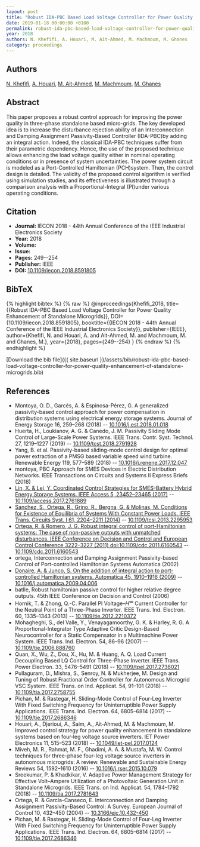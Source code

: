 ```yaml
---
layout: post
title: "Robust IDA-PBC Based Load Voltage Controller for Power Quality Enhancement of Standalone Microgrids"
date: 2019-01-18 00:00:00 +0100
permalink: robust-ida-pbc-based-load-voltage-controller-for-power-quality-enhancement-of-standalone-microgrids
year: 2018
authors: N. Khefifi, A. Houari, M. Ait-Ahmed, M. Machmoum, M. Ghanes
category: proceedings
---
```

 
## Authors
[N. Khefifi](authors/nidhal-khefifi), [A. Houari](authors/azeddine-houari), [M. Ait-Ahmed](authors/m-ait-ahmed), [M. Machmoum](authors/mohamed-machmoum), [M. Ghanes](authors/malek-ghanes)
 
## Abstract
This paper proposes a robust control approach for improving the power quality in three-phase standalone based micro-grids. The key developed idea is to increase the disturbance rejection ability of an Interconnection and Damping Assignment Passivity-Based Controller (IDA-PBC)by adding an integral action. Indeed, the classical IDA-PBC techniques suffer from their parametric dependency. Hence, the use of the proposed technique allows enhancing the load voltage quality either in nominal operating conditions or in presence of system uncertainties. The power system circuit is modeled as a Port-Controlled Hamiltonian (PCH)system. Then, the control design is detailed. The validity of the proposed control algorithm is verified using simulation studies, and its effectiveness is illustrated through a comparison analysis with a Proportional-Integral (PI)under various operating conditions.
 
## Citation
- **Journal:** IECON 2018 - 44th Annual Conference of the IEEE Industrial Electronics Society
- **Year:** 2018
- **Volume:** 
- **Issue:** 
- **Pages:** 249--254
- **Publisher:** IEEE
- **DOI:** [10.1109/iecon.2018.8591805](https://doi.org/10.1109/iecon.2018.8591805)
 
## BibTeX
{% highlight bibtex %}
{% raw %}
@inproceedings{Khefifi_2018,
  title={{Robust IDA-PBC Based Load Voltage Controller for Power Quality Enhancement of Standalone Microgrids}},
  DOI={10.1109/iecon.2018.8591805},
  booktitle={{IECON 2018 - 44th Annual Conference of the IEEE Industrial Electronics Society}},
  publisher={IEEE},
  author={Khefifi, N. and Houari, A. and Ait-Ahmed, M. and Machmoum, M. and Ghanes, M.},
  year={2018},
  pages={249--254}
}
{% endraw %}
{% endhighlight %}
 
[Download the bib file]({{ site.baseurl }}/assets/bib/robust-ida-pbc-based-load-voltage-controller-for-power-quality-enhancement-of-standalone-microgrids.bib)
 
## References
- Montoya, O. D., Garcés, A. & Espinosa-Pérez, G. A generalized passivity-based control approach for power compensation in distribution systems using electrical energy storage systems. Journal of Energy Storage 16, 259–268 (2018) -- [10.1016/j.est.2018.01.018](https://doi.org/10.1016/j.est.2018.01.018)
- Huerta, H., Loukianov, A. G. & Canedo, J. M. Passivity Sliding Mode Control of Large-Scale Power Systems. IEEE Trans. Contr. Syst. Technol. 27, 1219–1227 (2019) -- [10.1109/tcst.2018.2791928](https://doi.org/10.1109/tcst.2018.2791928)
- Yang, B. et al. Passivity-based sliding-mode control design for optimal power extraction of a PMSG based variable speed wind turbine. Renewable Energy 119, 577–589 (2018) -- [10.1016/j.renene.2017.12.047](https://doi.org/10.1016/j.renene.2017.12.047)
- montoya, PBC Approach for SMES Devices in Electric Distribution Networks. IEEE Transactions on Circuits and Systems II Express Briefs (2018)
- [Lin, X. & Lei, Y. Coordinated Control Strategies for SMES-Battery Hybrid Energy Storage Systems. IEEE Access 5, 23452–23465 (2017)](coordinated-control-strategies-for-smes-battery-hybrid-energy-storage-systems) -- [10.1109/access.2017.2761889](https://doi.org/10.1109/access.2017.2761889)
- [Sanchez, S., Ortega, R., Grino, R., Bergna, G. & Molinas, M. Conditions for Existence of Equilibria of Systems With Constant Power Loads. IEEE Trans. Circuits Syst. I 61, 2204–2211 (2014)](conditions-for-existence-of-equilibria-of-systems-with-constant-power-loads) -- [10.1109/tcsi.2013.2295953](https://doi.org/10.1109/tcsi.2013.2295953)
- [Ortega, R. & Romero, J. G. Robust integral control of port-Hamiltonian systems: The case of non-passive outputs with unmatched disturbances. IEEE Conference on Decision and Control and European Control Conference 3222–3227 (2011) doi:10.1109/cdc.2011.6160543](robust-integral-control-of-port-hamiltonian-systems-the-case-of-non-passive-outputs-with-unmatched-disturbances0) -- [10.1109/cdc.2011.6160543](https://doi.org/10.1109/cdc.2011.6160543)
- ortega, Interconnection and Damping Assignment Passivity-based Control of Port-controlled Hamiltonian Systems Automatica (2002)
- [Donaire, A. & Junco, S. On the addition of integral action to port-controlled Hamiltonian systems. Automatica 45, 1910–1916 (2009)](on-the-addition-of-integral-action-to-port-controlled-hamiltonian-systems) -- [10.1016/j.automatica.2009.04.006](https://doi.org/10.1016/j.automatica.2009.04.006)
- batlle, Robust hamiltonian passive control for higher relative degree outputs. 45th IEEE Conference on Decision and Control (2006)
- Hornik, T. & Zhong, Q.-C. Parallel PI Voltage–$H^{\infty}$ Current Controller for the Neutral Point of a Three-Phase Inverter. IEEE Trans. Ind. Electron. 60, 1335–1343 (2013) -- [10.1109/tie.2012.2210372](https://doi.org/10.1109/tie.2012.2210372)
- Mohagheghi, S., del Valle, Y., Venayagamoorthy, G. K. & Harley, R. G. A Proportional-Integrator Type Adaptive Critic Design-Based Neurocontroller for a Static Compensator in a Multimachine Power System. IEEE Trans. Ind. Electron. 54, 86–96 (2007) -- [10.1109/tie.2006.888760](https://doi.org/10.1109/tie.2006.888760)
- Quan, X., Wu, Z., Dou, X., Hu, M. & Huang, A. Q. Load Current Decoupling Based LQ Control for Three-Phase Inverter. IEEE Trans. Power Electron. 33, 5476–5491 (2018) -- [10.1109/tpel.2017.2738021](https://doi.org/10.1109/tpel.2017.2738021)
- Pullaguram, D., Mishra, S., Senroy, N. & Mukherjee, M. Design and Tuning of Robust Fractional Order Controller for Autonomous Microgrid VSC System. IEEE Trans. on Ind. Applicat. 54, 91–101 (2018) -- [10.1109/tia.2017.2758755](https://doi.org/10.1109/tia.2017.2758755)
- Pichan, M. & Rastegar, H. Sliding-Mode Control of Four-Leg Inverter With Fixed Switching Frequency for Uninterruptible Power Supply Applications. IEEE Trans. Ind. Electron. 64, 6805–6814 (2017) -- [10.1109/tie.2017.2686346](https://doi.org/10.1109/tie.2017.2686346)
- Houari, A., Djerioui, A., Saim, A., Ait‐Ahmed, M. & Machmoum, M. Improved control strategy for power quality enhancement in standalone systems based on four‐leg voltage source inverters. IET Power Electronics 11, 515–523 (2018) -- [10.1049/iet-pel.2017.0124](https://doi.org/10.1049/iet-pel.2017.0124)
- Miveh, M. R., Rahmat, M. F., Ghadimi, A. A. & Mustafa, M. W. Control techniques for three-phase four-leg voltage source inverters in autonomous microgrids: A review. Renewable and Sustainable Energy Reviews 54, 1592–1610 (2016) -- [10.1016/j.rser.2015.10.079](https://doi.org/10.1016/j.rser.2015.10.079)
- Sreekumar, P. & Khadkikar, V. Adaptive Power Management Strategy for Effective Volt–Ampere Utilization of a Photovoltaic Generation Unit in Standalone Microgrids. IEEE Trans. on Ind. Applicat. 54, 1784–1792 (2018) -- [10.1109/tia.2017.2781643](https://doi.org/10.1109/tia.2017.2781643)
- Ortega, R. & García-Canseco, E. Interconnection and Damping Assignment Passivity-Based Control: A Survey. European Journal of Control 10, 432–450 (2004) -- [10.3166/ejc.10.432-450](https://doi.org/10.3166/ejc.10.432-450)
- Pichan, M. & Rastegar, H. Sliding-Mode Control of Four-Leg Inverter With Fixed Switching Frequency for Uninterruptible Power Supply Applications. IEEE Trans. Ind. Electron. 64, 6805–6814 (2017) -- [10.1109/tie.2017.2686346](https://doi.org/10.1109/tie.2017.2686346)


